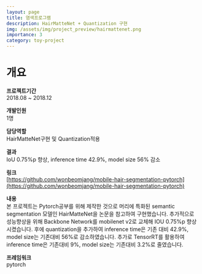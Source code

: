 ```yaml
---
layout: page
title: 염색프로그램
description: HairMatteNet + Quantization 구현
img: /assets/img/project_preview/hairmattenet.png
importance: 3
category: toy-project
---
```


# 개요
**프로젝트기간**  
2018.08 ~ 2018.12  

**개발인원**  
1명  

**담당역할**  
HairMatteNet구현 및 Quantization적용  

**결과**  
IoU 0.75%p 향상, inference time 42.9%, model size 56% 감소 

**링크**  
[https://github.com/wonbeomjang/mobile-hair-segmentation-pytorch](https://github.com/wonbeomjang/mobile-hair-segmentation-pytorch)  

**내용**  
본 프로젝트는 Pytorch공부를 위해 제작한 것으로 머리에 특화된 semantic segmentation 모델인 HairMatteNet을 논문을 참고하여 구현했습니다. 
추가적으로 성능향상을 위해 Backbone Network를 mobilenet v2로 교체해 IOU 0.75%p 향상시켰습니다. 
후에 quantization을 추가하여 inference time은 기존 대비 42.9%, model size는 기존대비 56%로 감소하였습니다. 추가로
TensorRT를 활용하여 inference time은 기존대비 9%, model size는 기존대비 3.2%로 줄였습니다.

**프레임워크**  
pytorch  
